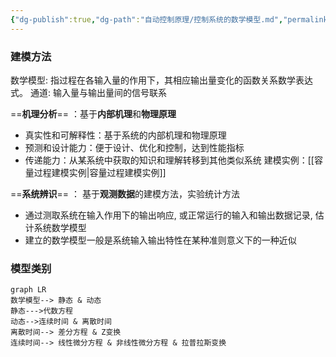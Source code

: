 ```yaml
---
{"dg-publish":true,"dg-path":"自动控制原理/控制系统的数学模型.md","permalink":"/自动控制原理/控制系统的数学模型/","dgPassFrontmatter":true,"noteIcon":"","created":"2024-06-22T12:47:22.501+08:00","updated":"2025-03-17T17:57:00.748+08:00"}
---
```




### 建模方法
数学模型: 指过程在各输入量的作用下，其相应输出量变化的函数关系数学表达式。
通道: 输入量与输出量间的信号联系

==**机理分析**== ：基于**内部机理**和**物理原理**
- 真实性和可解释性：基于系统的内部机理和物理原理
- 预测和设计能力：便于设计、优化和控制，达到性能指标 
- 传递能力：从某系统中获取的知识和理解转移到其他类似系统
建模实例：[[容量过程建模实例\|容量过程建模实例]]

==**系统辨识**== ： 基于**观测数据**的建模方法，实验统计方法 
- 通过测取系统在输入作用下的输出响应, 或正常运行的输入和输出数据记录, 估计系统数学模型 
- 建立的数学模型一般是系统输入输出特性在某种准则意义下的一种近似


### 模型类别
```mermaid
graph LR 
数学模型--> 静态 & 动态
静态--->代数方程
动态-->连续时间 & 离散时间
离散时间--> 差分方程 & Z变换
连续时间--> 线性微分方程 & 非线性微分方程 & 拉普拉斯变换

```



